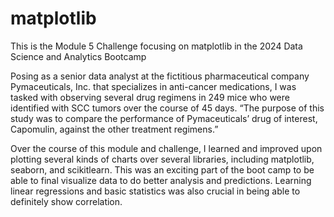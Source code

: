 # matplotlib
This is the Module 5 Challenge focusing on matplotlib in the 2024 Data Science and Analytics Bootcamp

Posing as a senior data analyst at the fictitious pharmaceutical company Pymaceuticals, Inc. that specializes in anti-cancer medications, I was tasked with observing several drug regimens in 249 mice who were identified with SCC tumors over the course of 45 days. “The purpose of this study was to compare the performance of Pymaceuticals’ drug of interest, Capomulin, against the other treatment regimens.”

Over the course of this module and challenge, I learned and improved upon plotting several kinds of charts over several libraries, including matplotlib, seaborn, and scikitlearn. This was an exciting part of the boot camp to be able to final visualize data to do better analysis and predictions. Learning linear regressions and basic statistics was also crucial in being able to definitely show correlation.